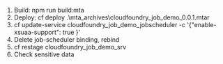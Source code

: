 1. Build: npm run build:mta
2. Deploy: cf deploy .\mta_archives\cloudfoundry_job_demo_0.0.1.mtar
3. cf update-service cloudfoundry_job_demo_jobscheduler -c '{\"enable-xsuaa-support\": true }'
4. Delete job-scheduler binding, rebind
5. cf restage cloudfoundry_job_demo_srv
6. Check sensitive data
